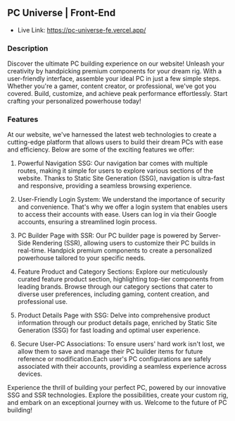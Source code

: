 ## PC Universe | Front-End

- Live Link: https://pc-universe-fe.vercel.app/


### Description
Discover the ultimate PC building experience on our website! Unleash your creativity by handpicking premium components for your dream rig. With a user-friendly interface, assemble your ideal PC in just a few simple steps. Whether you're a gamer, content creator, or professional, we've got you covered. Build, customize, and achieve peak performance effortlessly. Start crafting your personalized powerhouse today!


### Features

At our website, we've harnessed the latest web technologies to create a cutting-edge platform that allows users to build their dream PCs with ease and efficiency. Below are some of the exciting features we offer:

1. Powerful Navigation  SSG:
Our navigation bar comes with multiple routes, making it simple for users to explore various sections of the website.
Thanks to Static Site Generation (SSG), navigation is ultra-fast and responsive, providing a seamless browsing experience.

2. User-Friendly Login System:
We understand the importance of security and convenience. That's why we offer a login system that enables users to access their accounts with ease.
Users can log in via their Google accounts, ensuring a streamlined login process.

3. PC Builder Page with SSR:
Our PC builder page is powered by Server-Side Rendering (SSR), allowing users to customize their PC builds in real-time.
Handpick premium components to create a personalized powerhouse tailored to your specific needs.

4. Feature Product and Category Sections:
Explore our meticulously curated feature product section, highlighting top-tier components from leading brands.
Browse through our category sections that cater to diverse user preferences, including gaming, content creation, and professional use.

5. Product Details Page with SSG:
Delve into comprehensive product information through our product details page, enriched by Static Site Generation (SSG) for fast loading and optimal user experience.

6. Secure User-PC Associations:
To ensure users' hard work isn't lost, we allow them to save and manage their PC builder items for future reference or modification.Each user's PC configurations are safely associated with their accounts, providing a seamless experience across devices.

Experience the thrill of building your perfect PC, powered by our innovative SSG and SSR technologies. Explore the possibilities, create your custom rig, and embark on an exceptional journey with us. Welcome to the future of PC building!




